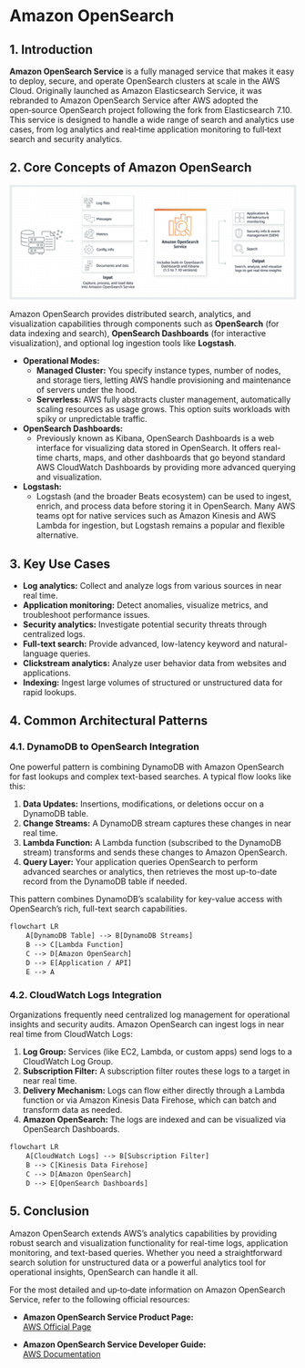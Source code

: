 # Amazon OpenSearch

## 1. Introduction

**Amazon OpenSearch Service** is a fully managed service that makes it easy to deploy, secure, and operate OpenSearch clusters at scale in the AWS Cloud. Originally launched as Amazon Elasticsearch Service, it was rebranded to Amazon OpenSearch Service after AWS adopted the open‑source OpenSearch project following the fork from Elasticsearch 7.10. This service is designed to handle a wide range of search and analytics use cases, from log analytics and real‑time application monitoring to full‑text search and security analytics.

## 2. Core Concepts of Amazon OpenSearch

![opensearch](./_assets/opensearch.png)

Amazon OpenSearch provides distributed search, analytics, and visualization capabilities through components such as **OpenSearch** (for data indexing and search), **OpenSearch Dashboards** (for interactive visualization), and optional log ingestion tools like **Logstash**.

* **Operational Modes:**
	- **Managed Cluster:** You specify instance types, number of nodes, and storage tiers, letting AWS handle provisioning and maintenance of servers under the hood.
	- **Serverless:** AWS fully abstracts cluster management, automatically scaling resources as usage grows. This option suits workloads with spiky or unpredictable traffic.
* **OpenSearch Dashboards:**
	* Previously known as Kibana, OpenSearch Dashboards is a web interface for visualizing data stored in OpenSearch. It offers real-time charts, maps, and other dashboards that go beyond standard AWS CloudWatch Dashboards by providing more advanced querying and visualization.
* **Logstash:**
	* Logstash (and the broader Beats ecosystem) can be used to ingest, enrich, and process data before storing it in OpenSearch. Many AWS teams opt for native services such as Amazon Kinesis and AWS Lambda for ingestion, but Logstash remains a popular and flexible alternative.
## 3. Key Use Cases

- **Log analytics:** Collect and analyze logs from various sources in near real time.
- **Application monitoring:** Detect anomalies, visualize metrics, and troubleshoot performance issues.
- **Security analytics:** Investigate potential security threats through centralized logs.
- **Full-text search:** Provide advanced, low-latency keyword and natural-language queries.
- **Clickstream analytics:** Analyze user behavior data from websites and applications.
- **Indexing:** Ingest large volumes of structured or unstructured data for rapid lookups.
## 4. Common Architectural Patterns

### 4.1. DynamoDB to OpenSearch Integration

One powerful pattern is combining DynamoDB with Amazon OpenSearch for fast lookups and complex text-based searches. A typical flow looks like this:

1. **Data Updates:** Insertions, modifications, or deletions occur on a DynamoDB table.
2. **Change Streams:** A DynamoDB stream captures these changes in near real time.
3. **Lambda Function:** A Lambda function (subscribed to the DynamoDB stream) transforms and sends these changes to Amazon OpenSearch.
4. **Query Layer:** Your application queries OpenSearch to perform advanced searches or analytics, then retrieves the most up-to-date record from the DynamoDB table if needed.

This pattern combines DynamoDB’s scalability for key-value access with OpenSearch’s rich, full-text search capabilities.

```mermaid
flowchart LR
    A[DynamoDB Table] --> B[DynamoDB Streams]
    B --> C[Lambda Function]
    C --> D[Amazon OpenSearch]
    D --> E[Application / API]
    E --> A
```

### 4.2. CloudWatch Logs Integration

Organizations frequently need centralized log management for operational insights and security audits. Amazon OpenSearch can ingest logs in near real time from CloudWatch Logs:

1. **Log Group:** Services (like EC2, Lambda, or custom apps) send logs to a CloudWatch Log Group.
2. **Subscription Filter:** A subscription filter routes these logs to a target in near real time.
3. **Delivery Mechanism:** Logs can flow either directly through a Lambda function or via Amazon Kinesis Data Firehose, which can batch and transform data as needed.
4. **Amazon OpenSearch:** The logs are indexed and can be visualized via OpenSearch Dashboards.

```mermaid
flowchart LR
    A[CloudWatch Logs] --> B[Subscription Filter]
    B --> C[Kinesis Data Firehose]
    C --> D[Amazon OpenSearch]
    D --> E[OpenSearch Dashboards]
```

## 5. Conclusion

Amazon OpenSearch extends AWS’s analytics capabilities by providing robust search and visualization functionality for real-time logs, application monitoring, and text-based queries. Whether you need a straightforward search solution for unstructured data or a powerful analytics tool for operational insights, OpenSearch can handle it all. 

For the most detailed and up‑to‑date information on Amazon OpenSearch Service, refer to the following official resources:

- **Amazon OpenSearch Service Product Page:**  
    [AWS Official Page](https://aws.amazon.com/opensearch-service/)  
    
- **Amazon OpenSearch Service Developer Guide:**  
    [AWS Documentation](https://docs.aws.amazon.com/opensearch-service/latest/developerguide/what-is.html)